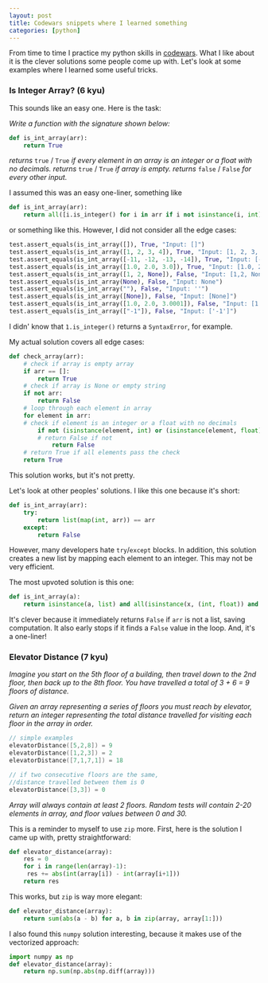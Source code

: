```yaml
---
layout: post
title: Codewars snippets where I learned something
categories: [python]
---
```


From time to time I practice my python skills in [codewars](https://www.codewars.com). What I like about it is the clever solutions some people come up with.
Let's look at some examples where I learned some useful tricks.

### Is Integer Array? (6 kyu)

This sounds like an easy one. Here is the task:

*Write a function with the signature shown below:*

```python
def is_int_array(arr):
    return True
```

*returns* `true`  / `True` *if every element in an array is an integer or a float with no decimals.*
*returns* `true`  / `True` *if array is empty.*
*returns* `false` / `False` *for every other input.*
    
    
I assumed this was an easy one-liner, something like

```python
def is_int_array(arr):
    return all([i.is_integer() for i in arr if i not isinstance(i, int)])
```

or something like this. However, I did not consider all the edge cases:

```python
test.assert_equals(is_int_array([]), True, "Input: []")
test.assert_equals(is_int_array([1, 2, 3, 4]), True, "Input: [1, 2, 3, 4]")
test.assert_equals(is_int_array([-11, -12, -13, -14]), True, "Input: [-11, -12, -13, -14]")
test.assert_equals(is_int_array([1.0, 2.0, 3.0]), True, "Input: [1.0, 2.0, 3.0]")
test.assert_equals(is_int_array([1, 2, None]), False, "Input: [1,2, None]")
test.assert_equals(is_int_array(None), False, "Input: None")
test.assert_equals(is_int_array(""), False, "Input: ''")
test.assert_equals(is_int_array([None]), False, "Input: [None]")
test.assert_equals(is_int_array([1.0, 2.0, 3.0001]), False, "Input: [1.0, 2.0, 3.0001]")
test.assert_equals(is_int_array(["-1"]), False, "Input: ['-1']")
```
I didn' know that `1.is_integer()` returns a `SyntaxError`, for example.

My actual solution covers all edge cases:

```python
def check_array(arr):
    # check if array is empty array
    if arr == []:
        return True
    # check if array is None or empty string
    if not arr:
        return False
    # loop through each element in array
    for element in arr:
    # check if element is an integer or a float with no decimals
        if not (isinstance(element, int) or (isinstance(element, float) and element.is_integer())):
        # return False if not
            return False
    # return True if all elements pass the check
    return True
```

This solution works, but it's not pretty.

Let's look at other peoples' solutions.
I like this one because it's short:

```python
def is_int_array(arr):
    try:
        return list(map(int, arr)) == arr
    except:
        return False
```
However, many developers hate `try`/`except` blocks. In addition, this solution creates a new list by mapping each element to an integer.
This may not be very efficient.

The most upvoted solution is this one:

```python
def is_int_array(a):
    return isinstance(a, list) and all(isinstance(x, (int, float)) and x == int(x) for x in a)
```

It's clever because it immediately returns `False` if `arr` is not a list, saving computation.
It also early stops if it finds a `False` value in the loop. And, it's a one-liner!


### Elevator Distance (7 kyu)

*Imagine you start on the 5th floor of a building, then travel down to the 2nd floor, then back up to the 8th floor. You have travelled a total of 3 + 6 = 9 floors of distance.*

*Given an array representing a series of floors you must reach by elevator, return an integer representing the total distance travelled for visiting each floor in the array in order.*

```c
// simple examples
elevatorDistance([5,2,8]) = 9
elevatorDistance([1,2,3]) = 2
elevatorDistance([7,1,7,1]) = 18

// if two consecutive floors are the same,
//distance travelled between them is 0
elevatorDistance([3,3]) = 0
```

*Array will always contain at least 2 floors. Random tests will contain 2-20 elements in array, and floor values between 0 and 30.*

This is a reminder to myself to use `zip` more. First, here is the solution I came up with, pretty straightforward:

```python
def elevator_distance(array):
    res = 0
    for i in range(len(array)-1):
     res += abs(int(array[i]) - int(array[i+1]))
    return res
```

This works, but `zip` is way more elegant:

```python
def elevator_distance(array):
    return sum(abs(a - b) for a, b in zip(array, array[1:]))
```

I also found this `numpy` solution interesting, because it makes use of the vectorized approach:

```python
import numpy as np
def elevator_distance(array):
    return np.sum(np.abs(np.diff(array)))
```



